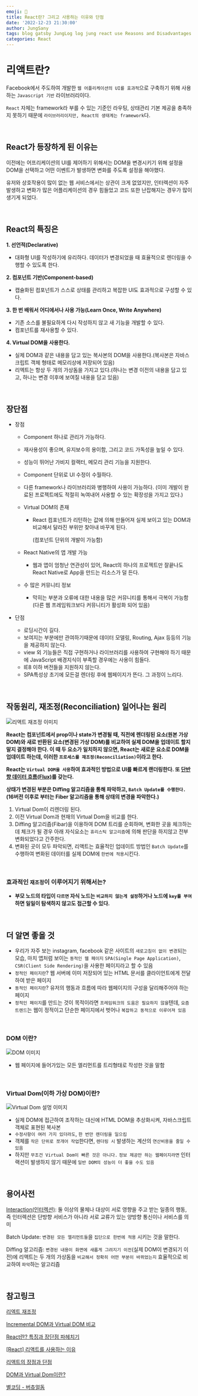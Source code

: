 ```yaml
---
emoji: 🚨
title: React란? 그리고 사용하는 이유와 단점
date: '2022-12-23 21:30:00'
author: JungSany
tags: blog gatsby JungLog log jung react use Reasons and Disadvantages
categories: React
---
```


# 리액트란?

Facebook에서 주도하여 개발한 `웹 어플리케이션의 UI를 효과적`으로 구축하기 위해 사용하는 `Javascript 기반` 라이브러리이다.

`React` 자체는 framework라 부를 수 있는 기준인 라우팅, 상태관리 기본 제공을 충족하지 못하기 때문에 `라이브러리이지만, React의 생태계는 framework`다.

<br/>

## React가 등장하게 된 이유는

이전에는 어프리케이션의 UI를 제어하기 위해서는 DOM을 변경시키기 위해 설정을 DOM을 선택하고 어떤 이벤트가 발생하면 변화를 주도록 설정을 해야했다.

유저와 상호작용이 많이 없는 웹 서비스에서는 상관이 크게 없었지만, 인터렉션이 자주 발생하고 변화가 많은 어플리케이션의 경우 힘들었고 코드 또한 난잡해지는 경우가 많이 생기게 되었다.

<br/>

## React의 특징은

**1. 선언적(Declarative)**

- 대화형 UI를 작성하기에 유리하다. 데이터가 변경되었을 때 효율적으로 렌더링을 수행할 수 있도록 한다.

**2. 컴포넌트 기반(Component-based)**

- 캡슐화된 컴포넌트가 스스로 상태를 관리하고 복잡한 UI도 효과적으로 구성할 수 있다.

**3. 한 번 배워서 어디에서나 사용 가능(Learn Once, Write Anywhere)**

- 기존 소스를 불필요하게 다시 작성하지 않고 새 기능을 개발할 수 있다.
- 컴포넌트를 재사용할 수 있다.

**4. Virtual DOM을 사용한다.**

- 실제 DOM과 같은 내용을 담고 있는 복사본의 DOM을 사용한다.(복사본은 자바스크립트 객체 형태로 메모리상에 저장되어 있음)
- 리엑트는 항상 두 개의 가상돔을 가지고 있다.(하나는 변경 이전의 내용을 담고 있고, 하나는 변경 이후에 보여질 내용을 담고 있음)

<br/>

## 장단점

- 장점

  - Component 하나로 관리가 가능하다.
  - 재사용성이 좋으며, 유지보수의 용이함, 그리고 코드 가독성을 높일 수 있다.
  - 성능이 뛰어난 가비지 컬랙터, 메모리 관리 기능을 지원한다.
  - Component 단위로 UI 수정이 수월하다.
  - 다른 framework나 라이브러리와 병행하여 사용이 가능하다. (이미 개발이 완료된 프로젝트에도 적절히 녹여내어 사용할 수 있는 확장성을 가지고 있다.)
  - Virtual DOM의 존재

    - React 컴포넌트가 리턴하는 값에 의해 만들어져 실제 보이고 있는 DOM과 비교해서 달라진 부위만 찾아내 바꾸게 된다.

      (컴포넌트 단위의 개발이 가능함)

  - React Native의 앱 개발 가능
    - 웹과 앱이 엄청난 연관성이 있어, React의 하나의 프로젝트만 잘끝나도 React Native로 App을 만드는 리소스가 덜 든다.
  - 수 많은 커뮤니티 정보
    - 막히는 부분과 오류에 대한 내용을 많은 커뮤니티를 통해서 극복이 가능함(다른 웹 프레임워크보다 커뮤니티가 활성화 되어 있음)

- 단점
  - 로딩시간이 길다.
  - 보여지는 부분에만 관여하기때문에 데이터 모델링, Routing, Ajax 등등의 기능을 제공하지 않는다.
  - view 외 기능들은 직접 구현하거나 라이브러리를 사용하여 구현해야 하기 때문에 JavaScript 배경지식이 부족할 경우에는 사용이 힘들다.
  - IE8 이하 버전들을 지원하지 않는다.
  - SPA특성상 초기에 모든걸 렌더링 후에 웹페이지가 뜬다. 그 과정이 느리다.

<br/>

## 작동원리, 재조정(Reconciliation) 일어나는 원리

![리액트 재조정 이미지](https://miro.medium.com/max/1400/1*JCrDk-N-wpPnE9j0GObItg.webp)

**React는 컴포넌트에서 prop이나 state가 변경될 때, 직전에 렌더링된 요소(원본 가상DOM)와 새로 반환된 요소(변경된 가상 DOM)를 비교하여 실제 DOM을 업데이트 할지 말지 결정해야 한다. 이 때 두 요소가 일치하지 않으면, React는 새로운 요소로 DOM을 업데이트 하는데, 이러한 `프로세스를 재조정(Reconciliation)`이라고 한다.**

**React는 `Virtual DOM을 사용`하여 효과적인 방법으로 UI를 빠르게 랜더링한다. 또 [단반향 데이터 흐름(Flux)](https://rnfltpgus.github.io/react/flux-architecture/)를 갖는다.**

**상태가 변경된 부분은 Diffing 알고리즘을 통해 파악하고, `Batch Update를 수행한다.` (16버전 이후로 부터는 Fiber 알고리즘을 통해 상태의 변경을 파악한다.)**

1. Virtual Dom이 리렌더링 된다.
2. 이전 Virtual Dom과 현재의 Virtual Dom을 비교를 한다.
3. Diffing 알고리즘(Fibar)을 이용하여 DOM 트리를 순회하며, 변화한 곳을 체크하는데 체크가 될 경우 아래 자식요소는 `휴리스틱 알고리즘`에 의해 판단을 하지않고 전부 변화되었다고 간주한다.
4. 변화된 곳이 모두 파악되면, 리액트는 효율적인 업데이트 방법인 `Batch Update`를 수행하여 변화된 데이터를 실제 DOM에 `한번에 적용`시킨다.

<br/>

### 효과적인 `재조정`이 이루어지기 위해서는?

- **부모 노드의 타입이 `다르면` 자식 노드는 `비교하지 않는게 설정`하거나 노드에 `key를 부여`하면 일일이 탐색하지 않고도 접근할 수 있다.**

<br/>

## 더 알면 좋을 것

- 우리가 자주 보는 instagram, facebook 같은 사이트의 `새로고침이 없이 변경`되는 모습, 마치 앱처럼 보이는 `동적인 웹 페이지` `SPA(Single Page Application)`, `CSR(Client Side Rendering)`을 사용한 페이지라고 할 수 있음
- `정적인 페이지란`? 웹 서버에 이미 저장되어 있는 HTML 문서를 클라이언트에게 전달하여 받은 페이지
- `동적인 페이지란`? 유저의 행동과 흐름에 따라 웹페이지의 구성을 달리해주어야 하는 페이지
- `정적인 페이지`를 만드는 것이 목적이라면 `프레임워크의 도움은 필요하지 않을`텐데, `요즘 트렌드`는 웹이 정적이고 단순한 페이지에서 벗어나 `복잡하고 동적으로 이루어져 있음`

<br/>

### DOM 이란?

![DOM 이미지](https://s3.us-west-2.amazonaws.com/secure.notion-static.com/2653904a-d039-4f9c-8f72-4dd53938d266/%E1%84%89%E1%85%B3%E1%84%8F%E1%85%B3%E1%84%85%E1%85%B5%E1%86%AB%E1%84%89%E1%85%A3%E1%86%BA_2022-08-06_%E1%84%8B%E1%85%A9%E1%84%92%E1%85%AE_10.09.49.png?X-Amz-Algorithm=AWS4-HMAC-SHA256&X-Amz-Content-Sha256=UNSIGNED-PAYLOAD&X-Amz-Credential=AKIAT73L2G45EIPT3X45%2F20221223%2Fus-west-2%2Fs3%2Faws4_request&X-Amz-Date=20221223T130859Z&X-Amz-Expires=86400&X-Amz-Signature=ff7700d295813588aa3c50c5336a084740892901194fd13865ba3a098283d0f6&X-Amz-SignedHeaders=host&response-content-disposition=filename%3D%22%25E1%2584%2589%25E1%2585%25B3%25E1%2584%258F%25E1%2585%25B3%25E1%2584%2585%25E1%2585%25B5%25E1%2586%25AB%25E1%2584%2589%25E1%2585%25A3%25E1%2586%25BA%25202022-08-06%2520%25E1%2584%258B%25E1%2585%25A9%25E1%2584%2592%25E1%2585%25AE%252010.09.49.png%22&x-id=GetObject)

- 웹 페이지에 들어가있는 모든 엘리먼트를 트리형태로 작성한 것을 말함

<br/>

### Virtual Dom(이하 가상 DOM)이란?

![Virtual Dom 설멍 이미지](https://s3.us-west-2.amazonaws.com/secure.notion-static.com/01446890-cc04-49cd-bc1a-1ec80ff3e080/%E1%84%89%E1%85%B3%E1%84%8F%E1%85%B3%E1%84%85%E1%85%B5%E1%86%AB%E1%84%89%E1%85%A3%E1%86%BA_2022-08-06_%E1%84%8B%E1%85%A9%E1%84%92%E1%85%AE_10.11.14.png?X-Amz-Algorithm=AWS4-HMAC-SHA256&X-Amz-Content-Sha256=UNSIGNED-PAYLOAD&X-Amz-Credential=AKIAT73L2G45EIPT3X45%2F20221223%2Fus-west-2%2Fs3%2Faws4_request&X-Amz-Date=20221223T130525Z&X-Amz-Expires=86400&X-Amz-Signature=a5ced12faf7dcf85442cb035a93fa7d8c13e758ea34509d2d19269bab39d9422&X-Amz-SignedHeaders=host&response-content-disposition=filename%3D%22%25E1%2584%2589%25E1%2585%25B3%25E1%2584%258F%25E1%2585%25B3%25E1%2584%2585%25E1%2585%25B5%25E1%2586%25AB%25E1%2584%2589%25E1%2585%25A3%25E1%2586%25BA%25202022-08-06%2520%25E1%2584%258B%25E1%2585%25A9%25E1%2584%2592%25E1%2585%25AE%252010.11.14.png%22&x-id=GetObject)

- 실제 DOM에 접근하여 조작하는 대신에 HTML DOM을 추상화시켜, 자바스크립트 객체로 표현된 복사본
- `수정사항이 여러 가지 있더라도`, `한 번만 렌더링을 일으킴`
- 객체를 `작은 단위로 쪼개어 작업`한다면, `렌더링 시` 발생하는 계산의 `연산비용을 줄일 수 있음`
- 하지만 `무조건 Virtual Dom이 빠른 것은 아니다.` `정보 제공만 하는 웹페이지라면` 인터랙션이 발생하지 않기 때문에 `일반 DOM의 성능이 더 좋을 수도 있음`

<br/>

## 용어사전

[Interaction(인터렉션)](https://m.blog.naver.com/PostView.naver?isHttpsRedirect=true&blogId=kosoodream&logNo=220822811776): 둘 이상의 물체나 대상이 서로 영향을 주고 받는 일종의 행동, 즉 인터렉션은 단방향 서비스가 아니라 서로 교류가 있는 양방향 통신이나 서비스를 의미

Batch Update: `변경된 모든 엘리먼트들`을 `집단으로 한번에 적용` 시키는 것을 말한다.

Diffing 알고리즘: `변경된 내용이 화면에 새롭게 그려지기 이전`(실제 DOM이 변경되기 이전)에 리액트는 두 개의 가상돔을 `비교해서 정확히 어떤 부분이 바뀌었는지` 효율적으로 비교하여 `파악`하는 알고리즘

<br/>

## 참고링크

[리엑트 재조정](https://ko.reactjs.org/docs/reconciliation.html)

[Incremental DOM과 Virtual DOM 비교](https://ui.toast.com/weekly-pick/ko_20210819)

[React란? 특징과 장단점 파헤치기](https://velog.io/@jeromecheon/React%EB%9E%80-%ED%8A%B9%EC%A7%95%EA%B3%BC-%EC%9E%A5%EB%8B%A8%EC%A0%90-%ED%8C%8C%ED%97%A4%EC%B9%98%EA%B8%B0)

[[React] 리액트를 사용하는 이유](https://gurtn.tistory.com/96)

[리액트의 장점과 단점](https://velog.io/@dbfudgudals/%EB%A6%AC%EC%95%A1%ED%8A%B8%EC%9D%98-%EC%9E%A5%EC%A0%90%EA%B3%BC-%EB%8B%A8%EC%A0%90)

[DOM과 Virtual Dom이란?](https://www.howdy-mj.me/dom/what-is-dom)

[별코딩 - 버츄얼돔](https://www.youtube.com/watch?v=gc-kXt0tjTM&list=PLZ5oZ2KmQEYjVH2ie-sZJnbEE6B-uCVIh&index=4&t=7s)

<br/>

```toc

```
